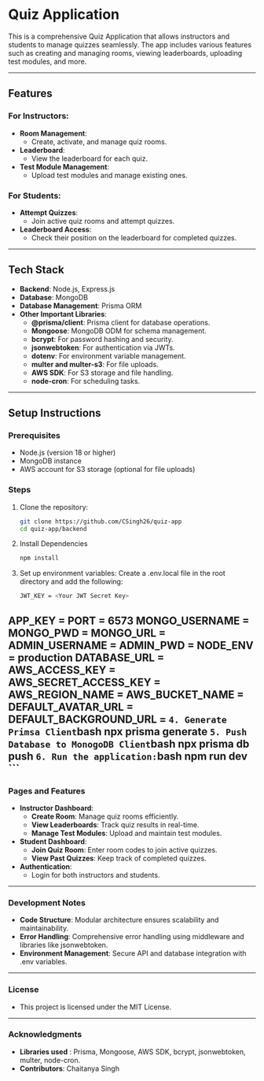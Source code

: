 # Quiz Application

This is a comprehensive Quiz Application that allows instructors and students to manage quizzes seamlessly. 
The app includes various features such as creating and managing rooms, viewing leaderboards, uploading test modules, and more.

---

## Features
### For Instructors:
- **Room Management**:
    - Create, activate, and manage quiz rooms.
- **Leaderboard**:
    - View the leaderboard for each quiz.
- **Test Module Management**:
    - Upload test modules and manage existing ones.
### For Students:
- **Attempt Quizzes**:
    - Join active quiz rooms and attempt quizzes.
- **Leaderboard Access**:
    - Check their position on the leaderboard for completed quizzes.

---

## Tech Stack
- **Backend**: Node.js, Express.js
- **Database**: MongoDB
- **Database Management**: Prisma ORM
- **Other Important Libraries**:
    - **@prisma/client**: Prisma client for database operations.
    - **Mongoose**: MongoDB ODM for schema management.
    - **bcrypt**: For password hashing and security.
    - **jsonwebtoken**: For authentication via JWTs.
    - **dotenv**: For environment variable management.
    - **multer and multer-s3**: For file uploads.
    - **AWS SDK**: For S3 storage and file handling.
    - **node-cron**: For scheduling tasks.

---

## Setup Instructions

### Prerequisites
- Node.js (version 18 or higher)
- MongoDB instance
- AWS account for S3 storage (optional for file uploads)

### Steps
1. Clone the repository:
   ```bash
   git clone https://github.com/CSingh26/quiz-app
   cd quiz-app/backend
   ```
2. Install Dependencies
    ```bash
    npm install
    ```
3. Set up environment variables: Create a .env.local file in the root directory and add the following:
    ```bash
    JWT_KEY = <Your JWT Secret Key>
APP_KEY = <App Secret Key>
PORT = 6573
MONGO_USERNAME = <MongoDB Username>
MONGO_PWD = <MongoDB Password>
MONGO_URL = <MongoDB Connection URL>
ADMIN_USERNAME = <Admin Username>
ADMIN_PWD = <Admin Password>
NODE_ENV = production
DATABASE_URL = <MongoDB Full Connection URL>
AWS_ACCESS_KEY = <AWS Access Key>
AWS_SECRET_ACCESS_KEY = <AWS Secret Access Key>
AWS_REGION_NAME = <AWS Region>
AWS_BUCKET_NAME = <AWS S3 Bucket Name>
DEFAULT_AVATAR_URL = <URL for Default Avatar>
DEFAULT_BACKGROUND_URL = <URL for Default Background>
    ```
4. Generate Primsa Client
    ```bash
    npx prisma generate
    ```
5. Push Database to MonogoDB Client
    ```bash
    npx prisma db push
    ```
6. Run the application:
    ```bash 
    npm run dev
    ```
---
### Pages and Features
- **Instructor Dashboard**:
    - **Create Room**: Manage quiz rooms efficiently.
    - **View Leaderboards**: Track quiz results in real-time.
    - **Manage Test Modules**: Upload and maintain test modules.
- **Student Dashboard**:
    - **Join Quiz Room**: Enter room codes to join active quizzes.
    - **View Past Quizzes**: Keep track of completed quizzes.
- **Authentication**:
    - Login for both instructors and students.
---
### Development Notes
- **Code Structure**: Modular architecture ensures scalability and maintainability.
- **Error Handling**: Comprehensive error handling using middleware and libraries like jsonwebtoken.
- **Environment Management**: Secure API and database integration with .env variables.

---
### License
- This project is licensed under the MIT License.
---
### Acknowledgments
- **Libraries used** : Prisma, Mongoose, AWS SDK, bcrypt, jsonwebtoken, multer, node-cron.
- **Contributors**: Chaitanya Singh
